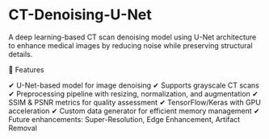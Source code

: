 # CT-Denoising-U-Net
A deep learning-based CT scan denoising model using U-Net architecture to enhance medical images by reducing noise while preserving structural details.

📌 Features

✔ U-Net-based model for image denoising
✔ Supports grayscale CT scans
✔ Preprocessing pipeline with resizing, normalization, and augmentation
✔ SSIM & PSNR metrics for quality assessment
✔ TensorFlow/Keras with GPU acceleration
✔ Custom data generator for efficient memory management
✔ Future enhancements: Super-Resolution, Edge Enhancement, Artifact Removal
